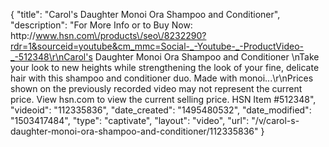 {
    "title": "Carol's Daughter Monoi Ora Shampoo and Conditioner",
    "description": "For More Info or to Buy Now: http:\/\/www.hsn.com\/products\/seo\/8232290?rdr=1&sourceid=youtube&cm_mmc=Social-_-Youtube-_-ProductVideo-_-512348\r\nCarol's Daughter Monoi Ora Shampoo and Conditioner  \nTake your look to new heights while strengthening the look of your fine, delicate hair with this shampoo and conditioner duo. Made with monoi...\r\nPrices shown on the previously recorded video may not represent the current price.  View hsn.com to view the current selling price. HSN Item #512348",
    "videoid": "112335836",
    "date_created": "1495480532",
    "date_modified": "1503417484",
    "type": "captivate",
    "layout": "video",
    "url": "\/v\/carol-s-daughter-monoi-ora-shampoo-and-conditioner\/112335836"
}